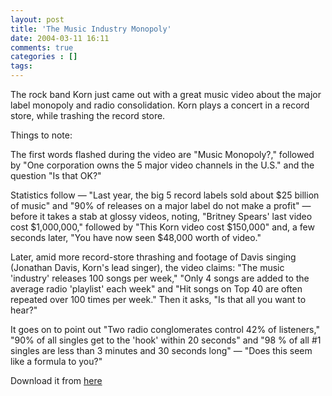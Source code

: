 ```yaml
---
layout: post
title: 'The Music Industry Monopoly'
date: 2004-03-11 16:11
comments: true
categories : []
tags:
---
```

<p>
The rock band Korn just came out with a great music video about the major label monopoly and radio consolidation. Korn plays a concert in a record store, while trashing the record store.
<p>
Things to note:
<p>
 The first words flashed during the video are "Music Monopoly?," followed by "One corporation owns the 5 major video channels in the U.S." and the question "Is that OK?"
<p>
 Statistics follow &#8212; "Last year, the big 5 record labels sold about $25 billion of music" and "90% of releases on a major label do not make a profit" &#8212; before it takes a stab at glossy videos, noting, "Britney Spears' last video cost $1,000,000," followed by "This Korn video cost $150,000" and, a few seconds later, "You have now seen $48,000 worth of video."
<p>
 Later, amid more record-store thrashing and footage of Davis singing (Jonathan Davis, Korn's lead singer), the video claims: "The music 'industry' releases 100 songs per week," "Only 4 songs are added to the average radio 'playlist' each week" and "Hit songs on Top 40 are often repeated over 100 times per week." Then it asks, "Is that all you want to hear?"
<p>
 It goes on to point out "Two radio conglomerates control 42% of listeners," "90% of all singles get to the 'hook' within 20 seconds" and "98 % of all #1 singles are less than 3 minutes and 30 seconds long" &#8212; "Does this seem like a formula to you?"
<p>
Download it from <a href="Korn-Explicit.mov">here</a>

